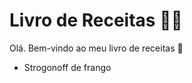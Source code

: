 # Livro de Receitas :man_cook:

Olá. Bem-vindo ao meu livro de receitas :wave:

- Strogonoff de frango
